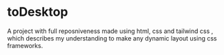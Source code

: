 # toDesktop
A project with full reposniveness made using html, css and tailwind css , which describes my understanding to make any dynamic layout using css frameworks.
